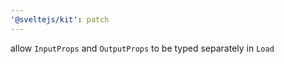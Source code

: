 ```yaml
---
'@sveltejs/kit': patch
---
```


allow `InputProps` and `OutputProps` to be typed separately in `Load`

